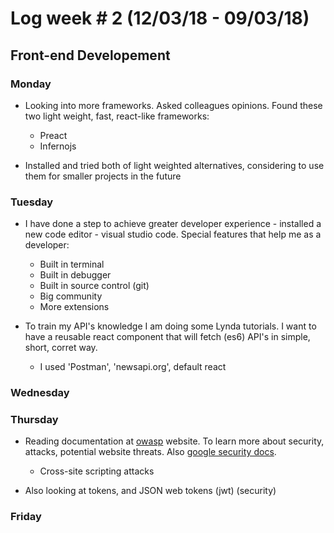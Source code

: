# Log week # 2 (12/03/18 - 09/03/18)
## Front-end Developement

### Monday
* Looking into more frameworks. Asked colleagues opinions. Found these two light weight, fast, react-like frameworks:
    * Preact
    * Infernojs

* Installed and tried both of light weighted alternatives, considering to use them for smaller projects in the future

### Tuesday
* I have done a step to achieve greater developer experience - installed a new code editor - visual studio code. Special features that help me as a developer:
    * Built in terminal
    * Built in debugger
    * Built in source control (git)
    * Big community
    * More extensions

* To train my API's knowledge I am doing some Lynda tutorials. I want to have a reusable react component that will fetch (es6) API's in simple, short, corret way.
    * I used 'Postman', 'newsapi.org', default react

### Wednesday

### Thursday
* Reading documentation at [owasp](https://www.owasp.org/index.php/Main_Page) website. To learn more about security, attacks, potential website threats. Also [google security docs](https://www.google.com/about/appsecurity/learning/xss/).
    * Cross-site scripting attacks

* Also looking at tokens, and JSON web tokens (jwt) (security)

### Friday
